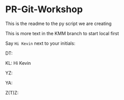 # PR-Git-Workshop

This is the readme to the py script we are creating

This is more text in the KMM branch to start local first

Say `Hi Kevin` next to your initials:

DT: 

KL: Hi Kevin

YZ:

YA:

Z(T)Z:

